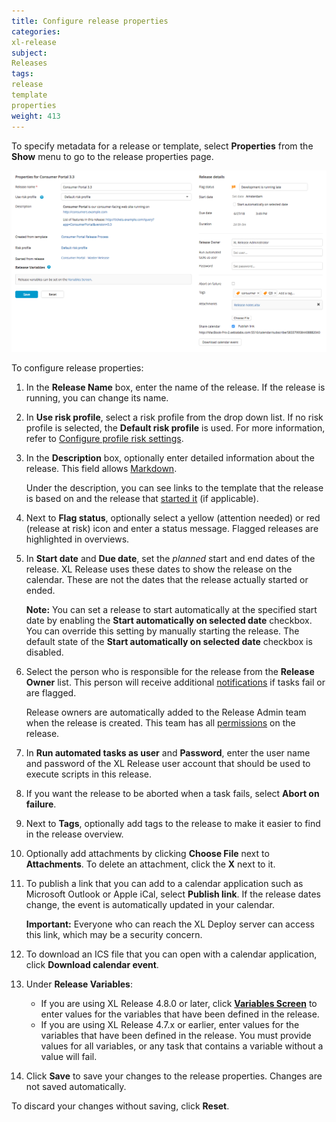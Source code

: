 ```yaml
---
title: Configure release properties
categories:
xl-release
subject:
Releases
tags:
release
template
properties
weight: 413
---
```


To specify metadata for a release or template, select **Properties** from the **Show** menu to go to the release properties page.

![Release properties](../images/release-properties.png)

To configure release properties:

1. In the **Release Name** box, enter the name of the release. If the release is running, you can change its name.
1. In **Use risk profile**, select a risk profile from the drop down list. If no risk profile is selected, the **Default risk profile** is used. For more information, refer to [Configure profile risk settings](/xl-release/how-to/configure-risk-settings.html). 
1. In the **Description** box, optionally enter detailed information about the release. This field allows [Markdown](/xl-release/how-to/use-markdown-in-xl-release.html).

    Under the description, you can see links to the template that the release is based on and the release that [started it](/xl-release/how-to/create-a-create-release-task.html) (if applicable).

1. Next to **Flag status**, optionally select a yellow (attention needed) or red (release at risk) icon and enter a status message. Flagged releases are highlighted in overviews.
1. In **Start date** and **Due date**, set the *planned* start and end dates of the release. XL Release uses these dates to show the release on the calendar. These are not the dates that the release actually started or ended.

    **Note:** You can set a release to start automatically at the specified start date by enabling the **Start automatically on selected date** checkbox. You can override this setting by manually starting the release. The default state of the **Start automatically on selected date** checkbox is disabled.

1. Select the person who is responsible for the release from the **Release Owner** list. This person will receive additional [notifications](/xl-release/concept/notifications-in-xl-release.html) if tasks fail or are flagged.

    Release owners are automatically added to the Release Admin team when the release is created. This team has all [permissions](/xl-release/how-to/configure-permissions-for-a-release.html) on the release.

1. In **Run automated tasks as user** and **Password**, enter the user name and password of the XL Release user account that should be used to execute scripts in this release.
1. If you want the release to be aborted when a task fails, select **Abort on failure**.
1. Next to **Tags**, optionally add tags to the release to make it easier to find in the release overview.
1. Optionally add attachments by clicking **Choose File** next to **Attachments**. To delete an attachment, click the **X** next to it.
1. To publish a link that you can add to a calendar application such as Microsoft Outlook or Apple iCal, select **Publish link**. If the release dates change, the event is automatically updated in your calendar.

    **Important:** Everyone who can reach the XL Deploy server can access this link, which may be a security concern.

1. To download an ICS file that you can open with a calendar application, click **Download calendar event**.
1. Under **Release Variables**:
    * If you are using XL Release 4.8.0 or later, click [**Variables Screen**](/xl-release/how-to/create-release-variables.html) to enter values for the variables that have been defined in the release.
    * If you are using XL Release 4.7.x or earlier, enter values for the variables that have been defined in the release. You must provide values for all variables, or any task that contains a variable without a value will fail.
1. Click **Save** to save your changes to the release properties. Changes are not saved automatically.

To discard your changes without saving, click **Reset**.
